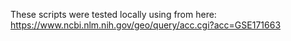 These scripts were tested locally using from here: https://www.ncbi.nlm.nih.gov/geo/query/acc.cgi?acc=GSE171663
